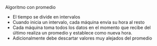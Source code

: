 Algoritmo con promedio

* El tiempo se divide en intervalos
* Cuando inicia un intervalo, cada máquina envia su hora al resto
* Cada máquina toma todos los datos en el momento que recibe del último realiza un promedio y establece como nueva hora.
* Adicionalmente debe descartar valores muy alejados del promedio